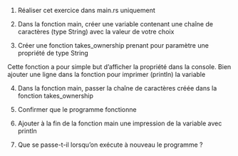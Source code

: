 1. Réaliser cet exercice dans main.rs uniquement


2. Dans la fonction  main, créer une variable contenant une chaîne de caractères (type String) avec la valeur de votre choix


3. Créer une fonction takes_ownership prenant pour paramètre une propriété de type String

Cette fonction a pour simple but d’afficher la propriété dans la console. Bien ajouter une ligne dans la fonction pour imprimer (println) la variable


4. Dans la fonction  main, passer la chaîne de caractères créée dans la fonction takes_ownership


5. Confirmer que le programme fonctionne


6. Ajouter à la fin de la fonction main une impression de la variable avec println


7. Que se passe-t-il lorsqu’on exécute à nouveau le programme ?
